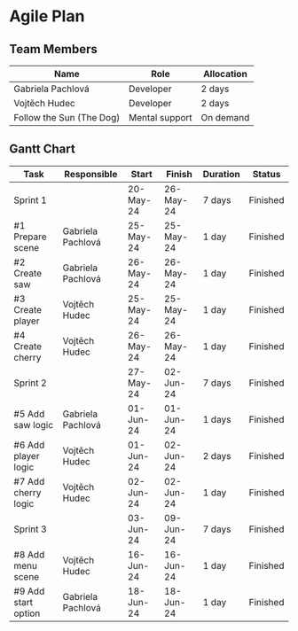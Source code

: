 # Agile Plan
## Team Members

| Name                     | Role           | Allocation |
|--------------------------|----------------|------------|
| Gabriela Pachlová        | Developer      | 2 days     |
| Vojtěch Hudec            | Developer      | 2 days     |
| Follow the Sun (The Dog) | Mental support | On demand  |
## Gantt Chart

| Task                | Responsible       | Start     | Finish    | Duration | Status        |
|---------------------|-------------------|-----------|-----------|----------|---------------|
| Sprint 1            |                   | 20-May-24 | 26-May-24 | 7 days   | Finished      |
| #1 Prepare scene    | Gabriela Pachlová | 25-May-24 | 25-May-24 | 1 day    | Finished      |
| #2 Create saw       | Gabriela Pachlová | 26-May-24 | 26-May-24 | 1 day    | Finished      |
| #3 Create player    | Vojtěch Hudec     | 25-May-24 | 25-May-24 | 1 day    | Finished      |
| #4 Create cherry    | Vojtěch Hudec     | 26-May-24 | 26-May-24 | 1 day    | Finished      |
| Sprint 2            |                   | 27-May-24 | 02-Jun-24 | 7 days   | Finished      |
| #5 Add saw logic    | Gabriela Pachlová | 01-Jun-24 | 01-Jun-24 | 1 days   | Finished      |
| #6 Add player logic | Vojtěch Hudec     | 01-Jun-24 | 02-Jun-24 | 2 days   | Finished      |
| #7 Add cherry logic | Vojtěch Hudec     | 02-Jun-24 | 02-Jun-24 | 1 day    | Finished      |
| Sprint 3            |                   | 03-Jun-24 | 09-Jun-24 | 7 days   | Finished      |
| #8 Add menu scene   | Vojtěch Hudec     | 16-Jun-24 | 16-Jun-24 | 1 day    | Finished      |
| #9 Add start option | Gabriela Pachlová | 18-Jun-24 | 18-Jun-24 | 1 day    | Finished      |
